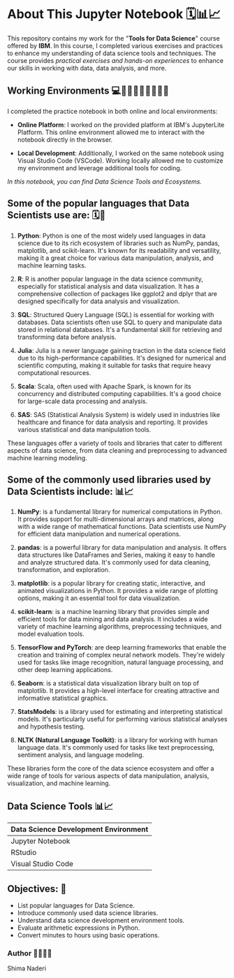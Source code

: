 # About This Jupyter Notebook 🗓️📊📈
This repository contains my work for the "**Tools for Data Science**" course offered by **IBM**.   In this course, I completed various exercises and practices to enhance my understanding of data science tools and techniques. The course provides *practical exercises and hands-on experiences* to enhance our skills in working with data, data analysis, and more. 

## Working Environments 💻👩🏻‍💻📝✅📲🪩💭
I completed the practice notebook in both online and local environments:

- **Online Platform**: I worked on the provided platform at IBM's JupyterLite Platform. This online environment allowed me to interact with the notebook directly in the browser.

- **Local Development**: Additionally, I worked on the same notebook using Visual Studio Code (VSCode). Working locally allowed me to customize my environment and leverage additional tools for coding. 

*In this notebook, you can find Data Science Tools and Ecosystems.*

## Some of the popular languages that Data Scientists use are: 🗓️📑 

1. **Python**: Python is one of the most widely used languages in data science due to its rich ecosystem of libraries such as NumPy, pandas, matplotlib, and scikit-learn. It's known for its readability and versatility, making it a great choice for various data manipulation, analysis, and machine learning tasks.

2. **R**: R is another popular language in the data science community, especially for statistical analysis and data visualization. It has a comprehensive collection of packages like ggplot2 and dplyr that are designed specifically for data analysis and visualization.

3. **SQL**: Structured Query Language (SQL) is essential for working with databases. Data scientists often use SQL to query and manipulate data stored in relational databases. It's a fundamental skill for retrieving and transforming data before analysis.

4. **Julia**: Julia is a newer language gaining traction in the data science field due to its high-performance capabilities. It's designed for numerical and scientific computing, making it suitable for tasks that require heavy computational resources.

5. **Scala**: Scala, often used with Apache Spark, is known for its concurrency and distributed computing capabilities. It's a good choice for large-scale data processing and analysis.

6. **SAS**: SAS (Statistical Analysis System) is widely used in industries like healthcare and finance for data analysis and reporting. It provides various statistical and data manipulation tools.

These languages offer a variety of tools and libraries that cater to different aspects of data science, from data cleaning and preprocessing to advanced machine learning modeling.

## Some of the commonly used libraries used by Data Scientists include: 📊📈 

1. **NumPy**: is a fundamental library for numerical computations in Python. It provides support for multi-dimensional arrays and matrices, along with a wide range of mathematical functions. Data scientists use NumPy for efficient data manipulation and numerical operations.

2. **pandas**: is a powerful library for data manipulation and analysis. It offers data structures like DataFrames and Series, making it easy to handle and analyze structured data. It's commonly used for data cleaning, transformation, and exploration.

3. **matplotlib**: is a popular library for creating static, interactive, and animated visualizations in Python. It provides a wide range of plotting options, making it an essential tool for data visualization.

4. **scikit-learn**: is a machine learning library that provides simple and efficient tools for data mining and data analysis. It includes a wide variety of machine learning algorithms, preprocessing techniques, and model evaluation tools.

5. **TensorFlow and PyTorch**: are deep learning frameworks that enable the creation and training of complex neural network models. They're widely used for tasks like image recognition, natural language processing, and other deep learning applications.

6. **Seaborn**: is a statistical data visualization library built on top of matplotlib. It provides a high-level interface for creating attractive and informative statistical graphics.

7. **StatsModels**: is a library used for estimating and interpreting statistical models. It's particularly useful for performing various statistical analyses and hypothesis testing.

8. **NLTK (Natural Language Toolkit)**: is a library for working with human language data. It's commonly used for tasks like text preprocessing, sentiment analysis, and language modeling.

These libraries form the core of the data science ecosystem and offer a wide range of tools for various aspects of data manipulation, analysis, visualization, and machine learning.

## Data Science Tools 📊📈

| Data Science Development Environment |
|--------------------------------------|
| Jupyter Notebook                     |
| RStudio                              |
| Visual Studio Code                   |

## Objectives: 🦾
- List popular languages for Data Science.
- Introduce commonly used data science libraries.
- Understand data science development environment tools.
- Evaluate arithmetic expressions in Python.
- Convert minutes to hours using basic operations.


### Author 👩🏻‍💻🤖
Shima Naderi
